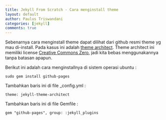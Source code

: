 ```yaml
---
title: Jekyll From Scratch - Cara menginstall theme
layout: default
author: Paulus Triswandani
categories: [jekyll]
comments: true
---
```


Sebenarnya cara menginstall theme dapat dilihat dari github resmi theme yg mau di-install. Pada kasus ini adalah [theme architect](https://github.com/pages-themes/architect). Theme architect ini memiliki license [Creative Commons Zero](https://creativecommons.org/share-your-work/public-domain/cc0/), jadi kita bebas menggunakannya tanpa batasan apapun.

Berikut ini adalah cara menginstallnya di sistem operasi ubuntu :
```
sudo gem install github-pages
```

Tambahkan baris ini di file _config.yml :
```
theme: jekyll-theme-architect
```

Tambahkan baris ini di file Gemfile :
```
gem "github-pages", group: :jekyll_plugins
```